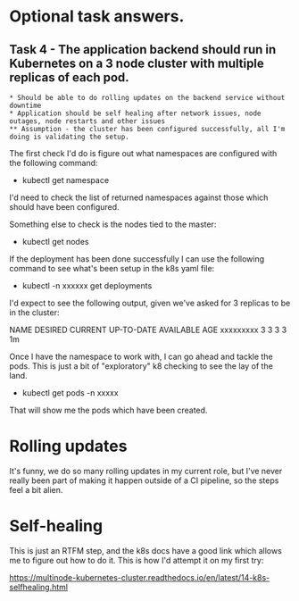 # Optional task answers.

## Task 4 - The application backend should run in Kubernetes on a 3 node cluster with multiple replicas of each pod.

    * Should be able to do rolling updates on the backend service without downtime
    * Application should be self healing after network issues, node outages, node restarts and other issues
    ** Assumption - the cluster has been configured successfully, all I'm doing is validating the setup.
    
The first check I'd do is figure out what namespaces are configured with the following command:
   
   * kubectl get namespace

I'd need to check the list of returned namespaces against those which should have been configured.

Something else to check is the nodes tied to the master:

   * kubectl get nodes

If the deployment has been done successfully I can use the following command to see what's been setup in the k8s yaml file:

   * kubectl -n xxxxxx get deployments

I'd expect to see the following output, given we've asked for 3 replicas to be in the cluster:

NAME       DESIRED   CURRENT   UP-TO-DATE   AVAILABLE   AGE
xxxxxxxxx   3         3         3            3           1m

Once I have the namespace to work with, I can go ahead and tackle the pods. This is just a bit of "exploratory" k8 checking to see the lay of the land.

   * kubectl get pods -n xxxxx
   
That will show me the pods which have been created.

# Rolling updates

It's funny, we do so many rolling updates in my current role, but I've never really been part of making it happen outside of a CI pipeline, so the steps feel a bit alien.



# Self-healing

This is just an RTFM step, and the k8s docs have a good link which allows me to figure out how to do it. This is how I'd attempt it on my first try:

https://multinode-kubernetes-cluster.readthedocs.io/en/latest/14-k8s-selfhealing.html




